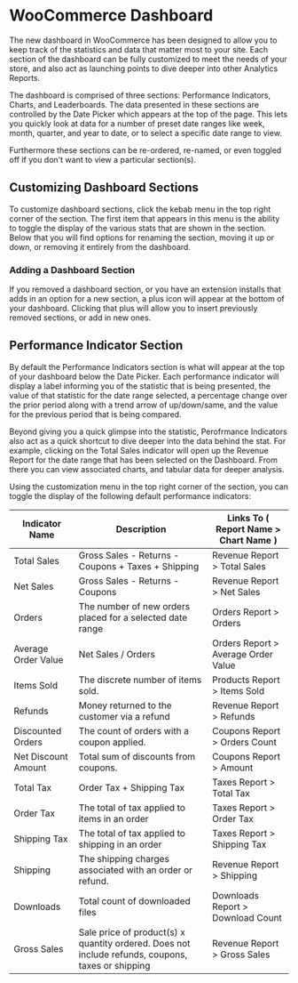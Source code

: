 # WooCommerce Dashboard
The new dashboard in WooCommerce has been designed to allow you to keep track of the statistics and data that matter most to your site. Each section of the dashboard can be fully customized to meet the needs of your store, and also act as launching points to dive deeper into other Analytics Reports.

The dashboard is comprised of three sections: Performance Indicators, Charts, and Leaderboards. The data presented in these sections are controlled by the Date Picker which appears at the top of the page. This lets you quickly look at data for a number of preset date ranges like week, month, quarter, and year to date, or to select a specific date range to view.

Furthermore these sections can be re-ordered, re-named, or even toggled off if you don't want to view a particular section(s).

## Customizing Dashboard Sections
To customize dashboard sections, click the kebab menu in the top right corner of the section. The first item that appears in this menu is the ability to toggle the display of the various stats that are shown in the section. Below that you will find options for renaming the section, moving it up or down, or removing it entirely from the dashboard.

### Adding a Dashboard Section
If you removed a dashboard section, or you have an extension installs that adds in an option for a new section, a plus icon will appear at the bottom of your dashboard. Clicking that plus will allow you to insert previously removed sections, or add in new ones.

## Performance Indicator Section
By default the Performance Indicators section is what will appear at the top of your dashboard below the Date Picker. Each performance indicator will display a label informing you of the statistic that is being presented, the value of that statistic for the date range selected, a percentage change over the prior period along with a trend arrow of up/down/same, and the value for the previous period that is being compared.

Beyond giving you a quick glimpse into the statistic, Perofrmance Indicators also act as a quick shortcut to dive deeper into the data behind the stat. For example, clicking on the Total Sales indicator will open up the Revenue Report for the date range that has been selected on the Dashboard. From there you can view associated charts, and tabular data for deeper analysis.

Using the customization menu in the top right corner of the section, you can toggle the display of the following default performance indicators:

| Indicator Name  | Description  | Links To ( Report Name > Chart Name ) |
|---|---|---|
| Total Sales | Gross Sales - Returns - Coupons + Taxes + Shipping | Revenue Report > Total Sales | 
| Net Sales | Gross Sales - Returns - Coupons | Revenue Report > Net Sales |
| Orders | The number of new orders placed for a selected date range | Orders Report > Orders |
| Average Order Value | Net Sales / Orders | Orders Report > Average Order Value | 
| Items Sold | The discrete number of items sold. | Products Report > Items Sold | 
| Refunds | Money returned to the customer via a refund | Revenue Report > Refunds | 
| Discounted Orders | The count of orders with a coupon applied. | Coupons Report > Orders Count | 
| Net Discount Amount | Total sum of discounts from coupons. | Coupons Report > Amount | 
| Total Tax | Order Tax + Shipping Tax | Taxes Report > Total Tax | 
| Order Tax | The total of tax applied to items in an order | Taxes Report > Order Tax | 
| Shipping Tax | The total of tax applied to shipping in an order | Taxes Report > Shipping Tax | 
| Shipping | The shipping charges associated with an order or refund. | Revenue Report > Shipping | 
| Downloads | Total count of downloaded files | Downloads Report > Download Count | 
| Gross Sales | Sale price of product(s) x quantity ordered. Does not include refunds, coupons, taxes or shipping | Revenue Report > Gross Sales | 